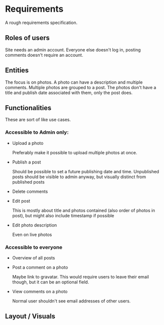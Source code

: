 # Requirements

A rough requirements specification.


## Roles of users

Site needs an admin account. Everyone else doesn't log in, posting comments doesn't require an account.


## Entities

The focus is on photos. A photo can have a description and multiple comments. Multiple photos are grouped to a post. The photos don't have a title and publish date associated with them, only the post does.


## Functionalities

These are sort of like use cases.


### Accessible to Admin only:

* Upload a photo
  
  Preferably make it possible to upload multiple photos at once.

* Publish a post
  
  Should be possible to set a future publishing date and time. Unpublished posts should be visible to admin anyway, but visually distinct from published posts

* Delete comments

* Edit post

  This is mostly about title and photos contained (also order of photos in post), but might also include timestamp if possible

* Edit photo description

  Even on live photos


### Accessible to everyone

* Overview of all posts

* Post a comment on a photo

  Maybe link to gravatar. This would require users to leave their email though, but it can be an optional field.

* View comments on a photo

  Normal user shouldn't see email addresses of other users.



## Layout / Visuals